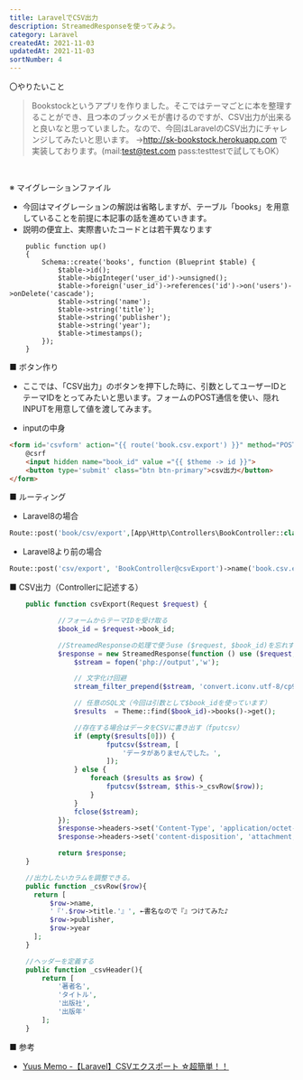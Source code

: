 ```yaml
---
title: LaravelでCSV出力
description: StreamedResponseを使ってみよう。
category: Laravel
createdAt: 2021-11-03
updatedAt: 2021-11-03
sortNumber: 4
---
```


〇やりたいこと
>  Bookstockというアプリを作りました。そこではテーマごとに本を整理することができ、且つ本のブックメモが書けるのですが、CSV出力が出来ると良いなと思っていました。なので、今回はLaravelのCSV出力にチャレンジしてみたいと思います。
→http://sk-bookstock.herokuapp.com で実装しております。(mail:test@test.com pass:testtestで試してもOK）
 
<br>

※ マイグレーションファイル
- 今回はマイグレーションの解説は省略しますが、テーブル「books」を用意していることを前提に本記事の話を進めていきます。
- 説明の便宜上、実際書いたコードとは若干異なります
```
    public function up()
    {
        Schema::create('books', function (Blueprint $table) {
            $table->id();
            $table->bigInteger('user_id')->unsigned();
            $table->foreign('user_id')->references('id')->on('users')->onDelete('cascade');
            $table->string('name');
            $table->string('title');
            $table->string('publisher');
            $table->string('year');
            $table->timestamps();
        });
    }
```

■ ボタン作り
- ここでは、「CSV出力」のボタンを押下した時に、引数としてユーザーIDとテーマIDをとってみたいと思います。フォームのPOST通信を使い、隠れINPUTを用意して値を渡してみます。<br>

- inputの中身
```html
<form id='csvform' action="{{ route('book.csv.export') }}" method="POST">
    @csrf
    <input hidden name="book_id" value ="{{ $theme -> id }}">
    <button type='submit' class="btn btn-primary">csv出力</button>
</form>
```

■ ルーティング
- Laravel8の場合
```php
Route::post('book/csv/export',[App\Http\Controllers\BookController::class,'csvExport'])->name('book.csv.export');
```
- Laravel8より前の場合
```php
Route::post('csv/export', 'BookController@csvExport')->name('book.csv.export');
```

■ CSV出力（Controllerに記述する）
```php
    public function csvExport(Request $request) {

            //フォームからテーマIDを受け取る
            $book_id = $request->book_id;

            //StreamedResponseの処理で使うuse ($request, $book_id)を忘れずに
            $response = new StreamedResponse(function () use ($request, $book_id) {
                $stream = fopen('php://output','w');

                // 文字化け回避
                stream_filter_prepend($stream, 'convert.iconv.utf-8/cp932//TRANSLIT');

                // 任意のSQL文（今回は引数として$book_idを使っています）
                $results  = Theme::find($book_id)->books()->get();

                //存在する場合はデータをCSVに書き出す（fputcsv）
                if (empty($results[0])) {
                        fputcsv($stream, [
                            'データがありませんでした。',
                        ]);
                } else {
                    foreach ($results as $row) {
                        fputcsv($stream, $this->_csvRow($row));
                    }
                }
                fclose($stream);
            });
            $response->headers->set('Content-Type', 'application/octet-stream');
            $response->headers->set('content-disposition', 'attachment; filename=ブックリスト.csv');

            return $response;
    }

    //出力したいカラムを調整できる。
    public function _csvRow($row){
      return [
          $row->name,
          '『'.$row->title.'』', ←書名なので『』つけてみた♪
          $row->publisher,
          $row->year
      ];
    }

    //ヘッダーを定義する
    public function _csvHeader(){
        return [
            '著者名',
            'タイトル',
            '出版社',
            '出版年'
        ];
    }
```

■ 参考
- [Yuus Memo -【Laravel】CSVエクスポート ☆超簡単！！](https://www.yuu-progra.com/2021/04/25/%e3%80%90laravel%e3%80%91csv%e3%82%a8%e3%82%af%e3%82%b9%e3%83%9d%e3%83%bc%e3%83%88-%e2%98%86%e8%b6%85%e7%b0%a1%e5%8d%98%ef%bc%81%ef%bc%81/)
